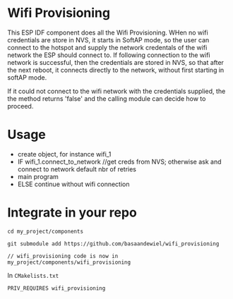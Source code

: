 # Wifi Provisioning
This ESP IDF component does all the Wifi Provisioning.
WHen no wifi credentials are store in NVS, it starts in SoftAP mode, so the user can connect to the hotspot and supply the network credentals of the wifi network the ESP should connect to.
If following connection to the wifi network is successful, then the credentials are stored in NVS, so that after the next reboot, it connects directly to the network, without first starting in softAP mode.

If it could not connect to the wifi network with the credentials supplied, the the method returns 'false' and the calling module can decide how to proceed.


# Usage
* create object, for instance wifi_1
* IF wifi_1.connect_to_network //get creds from NVS; otherwise ask and connect to network default nbr of retries
* main program
* ELSE continue without wifi connection


# Integrate in your repo
`cd my_project/components`

`git submodule add https://github.com/basaandewiel/wifi_provisioning`

`// wifi_provisioning code is now in my_project/components/wifi_provisioning`

In `CMakelists.txt`

`PRIV_REQUIRES wifi_provisioning`

